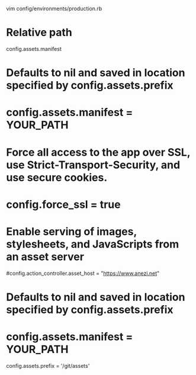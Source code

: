 vim config/environments/production.rb

# Relative path
config.assets.manifest

  # Defaults to nil and saved in location specified by config.assets.prefix
  # config.assets.manifest = YOUR_PATH


  # Force all access to the app over SSL, use Strict-Transport-Security, and use secure cookies.
  # config.force_ssl = true

  # Enable serving of images, stylesheets, and JavaScripts from an asset server
  #config.action_controller.asset_host = "https://www.anezi.net"



# Defaults to nil and saved in location specified by config.assets.prefix
  # config.assets.manifest = YOUR_PATH
  config.assets.prefix = '/git/assets'
  
  
